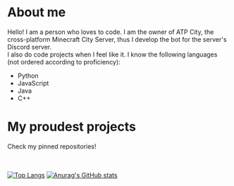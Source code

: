 # About me
Hello! I am a person who loves to code. I am the owner of ATP City, the cross-platform Minecraft City Server, thus I develop the bot for the server's Discord server.<br>
I also do code projects when I feel like it.
I know the following languages (not ordered according to proficiency):
- Python
- JavaScript
- Java
- C++
  
# My proudest projects
Check my pinned repositories!<br><br><br>

[![Top Langs](https://github-readme-stats.vercel.app/api/top-langs/?username=YouTubeATP&theme=dark)](https://github.com/anuraghazra/github-readme-stats)
[![Anurag's GitHub stats](https://github-readme-stats.vercel.app/api?username=YouTubeATP&theme=dark)](https://github.com/anuraghazra/github-readme-stats)
